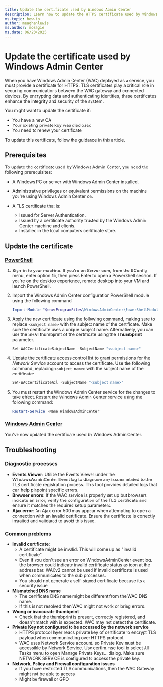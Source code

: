 ```yaml
---
title: Update the certificate used by Windows Admin Center
description: Learn how to update the HTTPS certificate used by Windows Admin Center, including PowerShell commands and steps to apply and activate the new certificate.
ms.topic: how-to
author: meaghanlewis
ms.author: mosagie
ms.date: 06/23/2025
---
```

# Update the certificate used by Windows Admin Center

When you have Windows Admin Center (WAC) deployed as a service, you must provide a certificate for HTTPS. TLS certificates play a critical role in securing communications between the WAC gateway and connected devices. By encrypting data and authenticating identities, these certificates enhance the integrity and security of the system.

You might want to update the certificate if:

- You have a new CA
- Your existing private key was disclosed
- You need to renew your certificate

To update this certificate, follow the guidance in this article.

## Prerequisites

To update the certificate used by Windows Admin Center, you need the following prerequisites:

- A Windows PC or server with Windows Admin Center installed.

- Administrative privileges or equivalent permissions on the machine you're using Windows Admin Center on.

- A TLS certificate that is:
  - Issued for Server Authentication.
  - Issued by a certificate authority trusted by the Windows Admin Center machine and clients.
  - Installed in the local computers certificate store.

## Update the certificate

### [PowerShell](#tab/powershell)

1. Sign-in to your machine. If you're on Server core, from the SConfig menu, enter option **15**, then press Enter to open a PowerShell session. If you're on the desktop experience, remote desktop into your VM and launch PowerShell.

1. Import the Windows Admin Center configuration PowerShell module using the following command:

   ```powershell
   Import-Module "$env:ProgramFiles\WindowsAdminCenter\PowerShellModules\Microsoft.WindowsAdminCenter.Configuration" 
   ```

1. Apply the new certificate using the following command, making sure to replace `<subject name>` with the subject name of the certificate. Make sure the certificate uses a unique subject name. Alternatively, you can use the SHA1 thumbprint of the certificate using the **Thumbprint** parameter.

   ```powershell
   Set-WACCertificateSubjectName -SubjectName "<subject name>" 
   ```

1. Update the certificate access control list to grant permissions for the _Network Service_ account to access the certificate. Use the following command, replacing `<subject name>` with the subject name of the certificate:

   ```powershell
   Set-WACCertificateAcl -SubjectName "<subject name>" 
   ```

1. You must restart the Windows Admin Center service for the changes to take effect. Restart the Windows Admin Center service using the following command:

   ```powershell
   Restart-Service -Name WindowsAdminCenter 
   ```

### [Windows Admin Center](#tab/wac)

<!-- Q: WHAT ARE THE STEPS TO UPDATE THE CERTIFICATE USING THE WAC INSTALLER? -->

You've now updated the certificate used by Windows Admin Center.

## Troubleshooting

### Diagnostic processes

-	**Events Viewer**: Utilize the Events Viewer under the WindowsAdminCenter Event log to diagnose any issues related to the TLS certificate registration process. This tool provides detailed logs that can help pinpoint specific errors.
 - **Browser errors**: If the WAC service is properly set up but browsers indicate an error, verify the configuration of the TLS certificate and ensure it matches the required setup parameters.
- **Ajax error**: An Ajax error 500 may appear when attempting to open a connection with an invalid certificate. Ensure the certificate is correctly installed and validated to avoid this issue. 
 
### Common problems

- **Invalid certificate**:
  - A certificate might be invalid. This will come up as "invalid certificate".
  - Even if you don't see an error on WindowsAdminCenter event log, the browser could indicate invalid certificate status as icon at the address bar. WACv2 cannot be used if invalid certificate is used when communicates to the sub processes.
  - You should not generate a self-signed certificate because its a security issue
- **Mismatched DNS name**
  - The certificate DNS name might be different from the WAC DNS name.
  - If this is not resolved then WAC might not work or bring errors.
- **Wrong or inaccurate thumbprint**
  - Check that the thumbprint is present, correctly registered, and doesn't match with is expected. WAC may not detect the certificate.
- **Private Key not configured to be accessed by the network service**
  - HTTPS protocol layer reads private key of certificate to encrypt TLS payload when communicating over HTTPS protocol.
  - WAC uses Network Service account, so Private Key must be accessible by Network Service. Use certlm.msc tool to select All Tasks menu to open Manage Private Keys... dialog. Make sure NETWORK SERVICE is configured to access the private key.
- **Network, Policy and Firewall configuration issues**
  -	If you have restricted TLS communications, then the WAC Gateway might not be able to access
  -	Might be firewall or GPO
